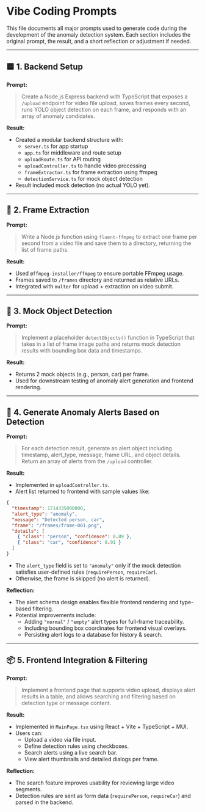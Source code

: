# Vibe Coding Prompts

This file documents all major prompts used to generate code during the development of the anomaly detection system. Each section includes the original prompt, the result, and a short reflection or adjustment if needed.

---

## 🟦 1. Backend Setup

**Prompt:**
> Create a Node.js Express backend with TypeScript that exposes a `/upload` endpoint for video file upload, saves frames every second, runs YOLO object detection on each frame, and responds with an array of anomaly candidates.

**Result:**
- Created a modular backend structure with:
  - `server.ts` for app startup
  - `app.ts` for middleware and route setup
  - `uploadRoute.ts` for API routing
  - `uploadController.ts` to handle video processing
  - `frameExtractor.ts` for frame extraction using ffmpeg
  - `detectionService.ts` for mock object detection
- Result included mock detection (no actual YOLO yet).

---

## 🧠 2. Frame Extraction

**Prompt:**
> Write a Node.js function using `fluent-ffmpeg` to extract one frame per second from a video file and save them to a directory, returning the list of frame paths.

**Result:**
- Used `@ffmpeg-installer/ffmpeg` to ensure portable FFmpeg usage.
- Frames saved to `/frames` directory and returned as relative URLs.
- Integrated with `multer` for upload + extraction on video submit.

---

## 🤖 3. Mock Object Detection

**Prompt:**
> Implement a placeholder `detectObjects()` function in TypeScript that takes in a list of frame image paths and returns mock detection results with bounding box data and timestamps.

**Result:**
- Returns 2 mock objects (e.g., person, car) per frame.
- Used for downstream testing of anomaly alert generation and frontend rendering.

---

## 🔔 4. Generate Anomaly Alerts Based on Detection

**Prompt:**
> For each detection result, generate an alert object including timestamp, alert_type, message, frame URL, and object details. Return an array of alerts from the `/upload` controller.

**Result:**
- Implemented in `uploadController.ts`.
- Alert list returned to frontend with sample values like:

```json
{
  "timestamp": 1714335000000,
  "alert_type": "anomaly",
  "message": "Detected person, car",
  "frame": "/frames/frame-001.png",
  "details": [
    { "class": "person", "confidence": 0.89 },
    { "class": "car", "confidence": 0.91 }
  ]
}
```

- The `alert_type` field is set to `"anomaly"` only if the mock detection satisfies user-defined rules (`requirePerson`, `requireCar`).
- Otherwise, the frame is skipped (no alert is returned).

**Reflection:**
- The alert schema design enables flexible frontend rendering and type-based filtering.
- Potential improvements include:
  - Adding `"normal"` / `"empty"` alert types for full-frame traceability.
  - Including bounding box coordinates for frontend visual overlays.
  - Persisting alert logs to a database for history & search.

---

## 📦 5. Frontend Integration & Filtering

**Prompt:**
> Implement a frontend page that supports video upload, displays alert results in a table, and allows searching and filtering based on detection type or message content.

**Result:**
- Implemented in `MainPage.tsx` using React + Vite + TypeScript + MUI.
- Users can:
  - Upload a video via file input.
  - Define detection rules using checkboxes.
  - Search alerts using a live search bar.
  - View alert thumbnails and detailed dialogs per frame.

**Reflection:**
- The search feature improves usability for reviewing large video segments.
- Detection rules are sent as form data (`requirePerson`, `requireCar`) and parsed in the backend.

